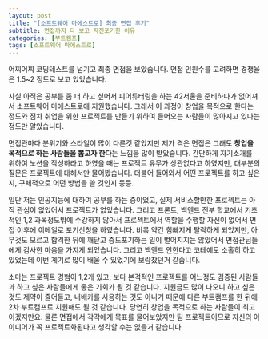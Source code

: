 ```yaml
---
layout: post
title: "[소프트웨어 마에스트로] 최종 면접 후기"
subtitle: 면접까지 다 보고 자진포기한 이유
categories: [부트캠프]
tags: [소프트웨어 마에스트로]
---
```


어찌어찌 코딩테스트를 넘기고 최종 면접을 보았습니다. 
면접 인원수를 고려하면 경쟁율은 1.5~2 정도로 보고 있었습니다. 

사실 아직은 공부를 좀 더 하고 싶어서 피어튜터링을 하는 42서울을 준비하다가 없어져서 소프트웨어 마에스트로에 지원했습니다. 
그래서 이 과정이 창업을 목적으로 한다는 정도와 점차 취업을 위한 프로젝트를 만들기 위하여 들어오는 사람들이 많아지고 있다는 정도만 알았습니다. 

면접관마다 분위기와 스타일이 많이 다른것 같았지만 제가 격은 면접은 그래도 **창업을 목적으로 하는 사람들을 뽑고자 한다**는 느낌을 많이 받았습니다. 
간단하게 자기소개를 위하여 노션을 작성하라고 하였을 때는 프로젝트 유무가 상관없다고 하였지만, 대부분의 질문은 프로젝트에 대해서만 물어봤습니다. 
더불어 들어와서 어떤 프로젝트를 하고 싶은지, 구체적으로 어떤 방법을 쓸 것인지 등등. 

일단 저는 인공지능에 대하여 공부를 하는 중이었고, 실제 서비스할만한 프로젝트는 아직 관심이 없었어서 프로젝트가 없었습니다. 
그리고 프론트, 백엔드 전부 학교에서 기초적인 1,2 과목정도밖에 수강하지 않아서 프로젝트에서 역할을 수행할 자신이 없어서 면접 이후에 이메일로 포기신청을 하였습니다. 
비록 약간 힘빠지게 탈락하게 되었지만, 아무것도 모르고 합격한 뒤에 깨닫고 중도포기하는 일이 벌어지지는 않았어서 면접관님들에게 감사한 마음을 가지게 되었습니다. 
그리고 백엔드 안한다고 코테에도 소홀히 하고 있었는데 이번 계기로 많이 배울 수 있었기에 보람찼던거 같습니다. 

소마는 프로젝트 경험이 1,2개 있고, 보다 본격적인 프로젝트를 어느정도 검증된 사람들과 하고 싶은 사람들에게 좋은 기회가 될 것 같습니다. 
지원금도 많이 나오니 하고 싶은 것도 제약이 줄어들고, 내배카를 사용하는 것도 아니기 때문에 다른 부트캠프를 한 뒤에 2차 부트캠프로 지원해도 될 것 같습니다. 
당연히 창업을 목적으로 하는 사람들이 최고이겠지만요. 
물론 면접에서 각각에게 목표를 물어보았지만 팀 프로젝트이므로 자신의 아이디어가 꼭 프로젝트화된다고 생각할 수는 없을거 같습니다. 